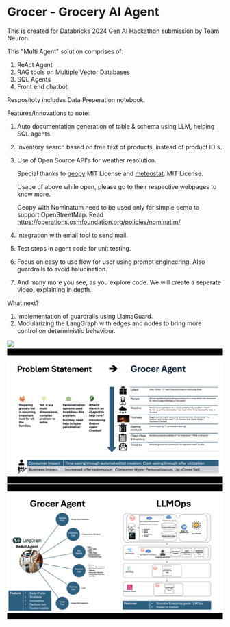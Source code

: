 # Grocer - Grocery AI Agent

This is created for Databricks 2024 Gen AI Hackathon submission by Team Neuron.

This "Multi Agent" solution comprises of:
1. ReAct Agent
2. RAG tools on Multiple Vector Databases
3. SQL Agents
4. Front end chatbot

Respositoty includes Data Preperation notebook.

Features/Innovations to note:
1. Auto documentation generation of table & schema using LLM, helping SQL agents.
2. Inventory search based on free text of products, instead of product ID's.
3. Use of Open Source API's for weather resolution.
   
   Special thanks to [geopy](https://github.com/geopy/geopy) MIT License  and [meteostat](https://github.com/meteostat/meteostat-python). MIT License.
   
   Usage of above while open, please go to their respective webpages to know more.
   
   Geopy with Nominatum need to be used only for simple demo to support OpenStreetMap. Read https://operations.osmfoundation.org/policies/nominatim/ 

6. Integration with email tool to send mail.
7. Test steps in agent code for unit testing.
8. Focus on easy to use flow for user using prompt engineering. Also guardrails to avoid halucination.
9. And many more you see, as you explore code. We will create a seperate video, explaining in depth.

What next?
1. Implementation of guardrails using LlamaGuard.
2. Modularizing the LangGraph with edges and nodes to bring more control on deterministic behaviour.
   

![](Slide1.png)
![](Slide2.png)
![](Slide3.png)
